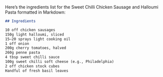 Here’s the ingredients list for the Sweet Chilli Chicken Sausage and Halloumi Pasta formatted in Markdown:

```markdown
## Ingredients

10 off chicken sausages
150g light halloumi, sliced
15–20 sprays light cooking oil
1 off onion
200g cherry tomatoes, halved
260g penne pasta
4 tbsp sweet chilli sauce
100g sweet chilli soft cheese (e.g., Philadelphia)
2 off chicken stock cubes
Handful of fresh basil leaves
```
